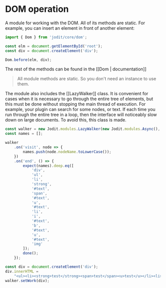 # DOM operation

A module for working with the DOM. All of its methods are static.
For example, you can insert an element in front of another element:

```js
import { Dom } from 'jodit/core/dom';

const elm = document.getElementById('root');
const div = document.createElement('div');

Dom.before(elm, div);
```

The rest of the methods can be found in the [[Dom | documentation]]

> All module methods are static. So you don't need an instance to use them.

The module also includes the [[LazyWalker]] class. It is convenient for cases when it is necessary to go through
the entire tree of elements, but this must be done without stopping the main thread of execution.
For example, your plugin can search for some nodes, or text. If each time you run through the entire tree in a loop,
then the interface will noticeably slow down on large documents. To avoid this, this class is made.

```js
const walker = new Jodit.modules.LazyWalker(new Jodit.modules.Async(), 100);
const names = [];

walker
	.on('visit', node => {
		names.push(node.nodeName.toLowerCase());
	})
	.on('end', () => {
		expect(names).deep.eq([
			'div',
			'ul',
			'li',
			'strong',
			'#text',
			'span',
			'#text',
			'u',
			'#text',
			'li',
			'i',
			'#text',
			'b',
			'#text',
			'u',
			'#text',
			'img'
		]);
		done();
	});

const div = document.createElement('div');
div.innerHTML =
	"<ul><li><strong>test</strong><span>test</span><u>test</u></li><li><i>test</i><b>test</b><u>test</u><img src='' alt=''></li></ul>";
walker.setWork(div);
```
